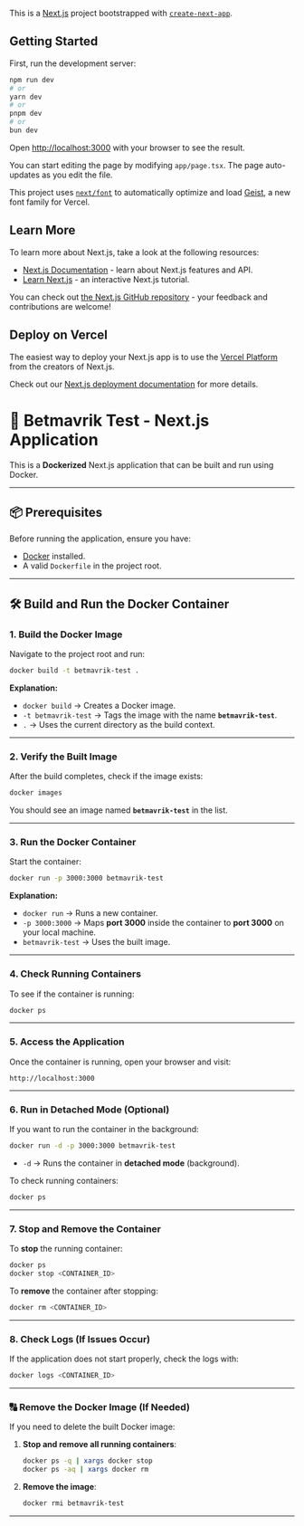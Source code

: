 This is a [Next.js](https://nextjs.org) project bootstrapped with [`create-next-app`](https://nextjs.org/docs/app/api-reference/cli/create-next-app).

## Getting Started

First, run the development server:

```bash
npm run dev
# or
yarn dev
# or
pnpm dev
# or
bun dev
```

Open [http://localhost:3000](http://localhost:3000) with your browser to see the result.

You can start editing the page by modifying `app/page.tsx`. The page auto-updates as you edit the file.

This project uses [`next/font`](https://nextjs.org/docs/app/building-your-application/optimizing/fonts) to automatically optimize and load [Geist](https://vercel.com/font), a new font family for Vercel.

## Learn More

To learn more about Next.js, take a look at the following resources:

- [Next.js Documentation](https://nextjs.org/docs) - learn about Next.js features and API.
- [Learn Next.js](https://nextjs.org/learn) - an interactive Next.js tutorial.

You can check out [the Next.js GitHub repository](https://github.com/vercel/next.js) - your feedback and contributions are welcome!

## Deploy on Vercel

The easiest way to deploy your Next.js app is to use the [Vercel Platform](https://vercel.com/new?utm_medium=default-template&filter=next.js&utm_source=create-next-app&utm_campaign=create-next-app-readme) from the creators of Next.js.

Check out our [Next.js deployment documentation](https://nextjs.org/docs/app/building-your-application/deploying) for more details.

# 🚀 Betmavrik Test - Next.js Application

This is a **Dockerized** Next.js application that can be built and run using Docker.

---

## 📦 Prerequisites

Before running the application, ensure you have:
- [Docker](https://www.docker.com/get-started) installed.
- A valid `Dockerfile` in the project root.

---

## 🛠 Build and Run the Docker Container

### **1. Build the Docker Image**
Navigate to the project root and run:

```sh
docker build -t betmavrik-test .
```

**Explanation:**
- `docker build` → Creates a Docker image.
- `-t betmavrik-test` → Tags the image with the name **`betmavrik-test`**.
- `.` → Uses the current directory as the build context.

---

### **2. Verify the Built Image**
After the build completes, check if the image exists:

```sh
docker images
```

You should see an image named **`betmavrik-test`** in the list.

---

### **3. Run the Docker Container**
Start the container:

```sh
docker run -p 3000:3000 betmavrik-test
```

**Explanation:**
- `docker run` → Runs a new container.
- `-p 3000:3000` → Maps **port 3000** inside the container to **port 3000** on your local machine.
- `betmavrik-test` → Uses the built image.

---

### **4. Check Running Containers**
To see if the container is running:

```sh
docker ps
```

---

### **5. Access the Application**
Once the container is running, open your browser and visit:

```
http://localhost:3000
```

---

### **6. Run in Detached Mode (Optional)**
If you want to run the container in the background:

```sh
docker run -d -p 3000:3000 betmavrik-test
```

- `-d` → Runs the container in **detached mode** (background).

To check running containers:

```sh
docker ps
```

---

### **7. Stop and Remove the Container**
To **stop** the running container:

```sh
docker ps
docker stop <CONTAINER_ID>
```

To **remove** the container after stopping:

```sh
docker rm <CONTAINER_ID>
```

---

### **8. Check Logs (If Issues Occur)**
If the application does not start properly, check the logs with:

```sh
docker logs <CONTAINER_ID>
```

---

### **🔠 Remove the Docker Image (If Needed)**
If you need to delete the built Docker image:

1. **Stop and remove all running containers**:
   ```sh
   docker ps -q | xargs docker stop
   docker ps -aq | xargs docker rm
   ```

2. **Remove the image**:
   ```sh
   docker rmi betmavrik-test
   ```

---

